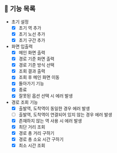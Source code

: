 ## 🚀 기능 목록

* 초기 설정
  * [x] 초기 역 추가
  * [x] 초기 노선 추가
  * [x] 초기 구간 추가
* 화면 입출력
  * [x] 메인 화면 출력
  * [x] 경로 기준 화면 출력
  * [x] 경로 기준 방식 선택
  * [x] 조회 결과 출력
  * [x] 조회 후 메인 화면 이동
  * [x] 돌아가기 기능
  * [x] 종료
  * [x] 잘못된 옵션 선택 시 에러 발생
* 경로 조회 기능
  * [x] 출발역, 도착역이 동일한 경우 에러 발생
  * [ ] 출발역, 도착역이 연결되어 있지 않는 경우 에러 발생
  * [x] 존재하지 않는 역 사용 시 에러 발생
  * [x] 최단 거리 조회
  * [x] 경로 총 거리 구하기
  * [x] 경로 총 소요 시간 구하기
  * [x] 최소 시간 조회